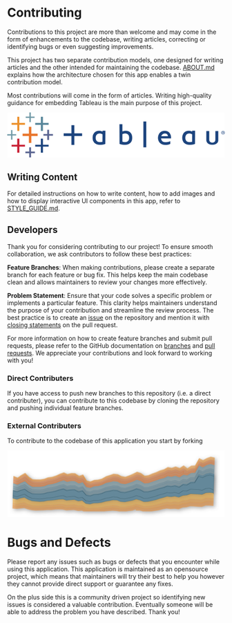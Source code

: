 # Contributing

Contributions to this project are more than welcome and may come in the form of enhancements to the codebase, writing articles, correcting or identifying bugs or even suggesting improvements.

This project has two separate contribution models, one designed for writing articles and the other intended for maintaining the codebase. [ABOUT.md](.github/ABOUT.md) explains how the architecture chosen for this app enables a twin contribution model.

Most contributions will come in the form of articles. Writing high-quality guidance for embedding Tableau is the main purpose of this project.

![tableau logo](../public/img/tableau/logo_text.png)

## Writing Content

For detailed instructions on how to write content, how to add images and how to display interactive UI components in this app, refer to [STYLE_GUIDE.md](.github/STYLE_GUIDE.md).

## Developers

Thank you for considering contributing to our project! To ensure smooth collaboration, we ask contributors to follow these best practices:

**Feature Branches**: When making contributions, please create a separate branch for each feature or bug fix. This helps keep the main codebase clean and allows maintainers to review your changes more effectively.

**Problem Statement**: Ensure that your code solves a specific problem or implements a particular feature. This clarity helps maintainers understand the purpose of your contribution and streamline the review process. The best practice is to create an
[issue](https://docs.github.com/en/issues/tracking-your-work-with-issues/about-issues) on the repository and mention it with [closing statements](https://docs.github.com/en/issues/tracking-your-work-with-issues/linking-a-pull-request-to-an-issue) on the pull request.

For more information on how to create feature branches and submit pull requests, please refer to the GitHub documentation on [branches](https://docs.github.com/en/pull-requests/collaborating-with-pull-requests/proposing-changes-to-your-work-with-pull-requests/about-branches) and [pull requests](https://docs.github.com/en/pull-requests/collaborating-with-pull-requests/proposing-changes-to-your-work-with-pull-requests/about-pull-requests). We appreciate your contributions and look forward to working with you!

### Direct Contributers

If you have access to push new branches to this repository (i.e. a direct contributer), you can contribute to this codebase
by cloning the repository and pushing individual feature branches.

### External Contributers

To contribute to the codebase of this application you start by forking


![area chart](../public/img/tableau/stock/area_chart.png)

# Bugs and Defects

Please report any issues such as bugs or defects that you encounter while using this application. This application is
maintained as an opensource project, which means that maintainers will try their best to help you however they cannot
provide direct support or guarantee any fixes.

On the plus side this is a community driven project so identifying new issues is considered a valuable contribution.
Eventually someone will be able to address the problem you have described. Thank you!
